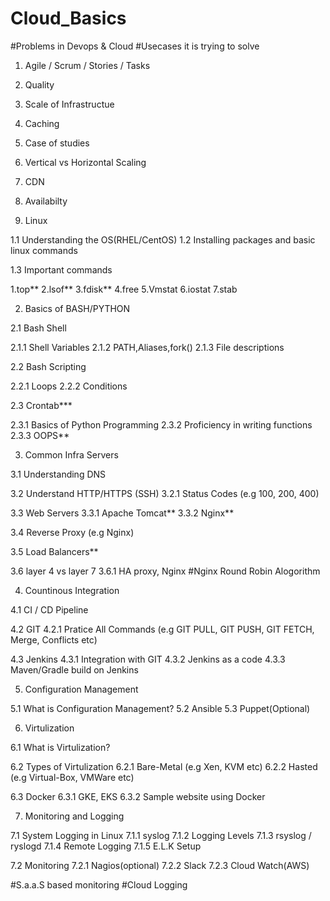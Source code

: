 # Cloud_Basics

#Problems in Devops & Cloud
#Usecases it is trying to solve

1. Agile / Scrum / Stories / Tasks
2. Quality
3. Scale of Infrastructue
4. Caching
5. Case of studies
6. Vertical vs Horizontal Scaling
7. CDN
8. Availabilty


1. Linux

1.1 Understanding the OS(RHEL/CentOS)
1.2 Installing packages and basic linux commands

1.3 Important commands

1.top**
2.lsof**
3.fdisk**
4.free
5.Vmstat
6.iostat
7.stab


2. Basics of BASH/PYTHON

2.1 Bash Shell

2.1.1 Shell Variables
2.1.2 PATH,Aliases,fork()
2.1.3 File descriptions

2.2 Bash Scripting

2.2.1 Loops
2.2.2 Conditions

2.3 Crontab***

2.3.1 Basics of Python Programming
2.3.2 Proficiency in writing functions
2.3.3 OOPS**

3. Common Infra Servers

3.1 Understanding DNS

3.2 Understand HTTP/HTTPS (SSH)
3.2.1 Status Codes (e.g 100, 200, 400)

3.3 Web Servers
3.3.1 Apache Tomcat**
3.3.2 Nginx**

3.4 Reverse Proxy (e.g Nginx)

3.5 Load Balancers**

3.6 layer 4 vs layer 7
3.6.1 HA proxy, Nginx                                                       #Nginx Round Robin Alogorithm


4. Countinous Integration

4.1 CI / CD Pipeline

4.2 GIT
4.2.1 Pratice All Commands (e.g GIT PULL, GIT PUSH, GIT FETCH, Merge, Conflicts etc)

4.3 Jenkins
4.3.1 Integration with GIT
4.3.2 Jenkins as a code
4.3.3 Maven/Gradle build on Jenkins


5. Configuration Management

5.1 What is Configuration Management?
5.2 Ansible
5.3 Puppet(Optional)

6. Virtulization

6.1 What is Virtulization?

6.2 Types of Virtulization
6.2.1 Bare-Metal (e.g Xen, KVM etc)
6.2.2 Hasted (e.g Virtual-Box, VMWare etc)

6.3 Docker
6.3.1 GKE, EKS
6.3.2 Sample website using Docker

7. Monitoring and Logging

7.1 System Logging in Linux
7.1.1 syslog
7.1.2 Logging Levels
7.1.3 rsyslog / ryslogd
7.1.4 Remote Logging
7.1.5 E.L.K Setup

7.2 Monitoring
7.2.1 Nagios(optional)
7.2.2 Slack
7.2.3 Cloud Watch(AWS)

#S.a.a.S based monitoring
#Cloud Logging

